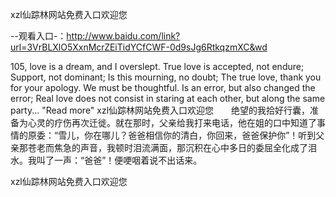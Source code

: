 xzl仙踪林网站免费入口欢迎您

--观看入口-：http://www.baidu.com/link?url=3VrBLXlO5XxnMcrZEiTidYCfCWF-0d9sJg6RtkqzmXC&wd

105, love is a dream, and I overslept.
True love is accepted, not endure;
Support, not dominant;
Is this mourning, no doubt;
The true love, thank you for your apology.
We must be thoughtful.
Is an error, but also changed the error;
Real love does not consist in staring at each other, but along the same party...
"Read more"
xzl仙踪林网站免费入口欢迎您　　绝望的我拾好行囊，准备为心灵的疗伤再次迁徙。就在那时，父亲给我打来电话，他在姐的口中知道了事情的原委：“雪儿，你在哪儿？爸爸相信你的清白，你回来，爸爸保护你”！听到父亲那苍老而焦急的声音，我顿时泪流满面，那沉积在心中多日的委屈全化成了泪水。我叫了一声：“爸爸”！便哽咽着说不出话来。

xzl仙踪林网站免费入口欢迎您
